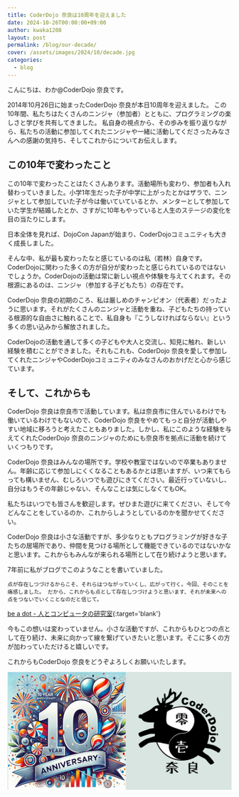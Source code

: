 ```yaml
---
title: CoderDojo 奈良は10周年を迎えました
date: 2024-10-26T00:00:00+09:00
author: kwaka1208
layout: post
permalink: /blog/our-decade/
cover: /assets/images/2024/10/decade.jpg
categories:
  - blog
---
```

こんにちは、わか@CoderDojo 奈良です。

2014年10月26日に始まったCoderDojo 奈良が本日10周年を迎えました。
この10年間、私たちはたくさんのニンジャ（参加者）とともに、プログラミングの楽しさと学びを共有してきました。
私自身の視点から、その歩みを振り返りながら、私たちの活動に参加してくれたニンジャや一緒に活動してくださったみなさんへの感謝の気持ち、そしてこれからについてお伝えします。

## この10年で変わったこと
この10年で変わったことはたくさんあります。活動場所も変わり、参加者も入れ替わっていきました。小学1年生だった子が中学に上がったとかはザラで、ニンジャとして参加していた子が今は働いていているとか、メンターとして参加していた学生が結婚したとか、さすがに10年もやっていると人生のステージの変化を目の当たりにします。

日本全体を見れば、DojoCon Japanが始まり、CoderDojoコミュニティも大きく成長しました。

そんな中、私が最も変わったなと感じているのは私（若林）自身です。CoderDojoに関わった多くの方が自分が変わったと感じられているのではないでしょうか。CoderDojoの活動は常に新しい視点や体験を与えてくれます。その根源にあるのは、ニンジャ（参加する子どもたち）の存在です。

CoderDojo 奈良の初期のころ、私は厳しめのチャンピオン（代表者）だったように思います。それがたくさんのニンジャと活動を重ね、子どもたちの持っている根源的な自由さに触れることで、私自身も『こうしなければならない』という多くの思い込みから解放されました。

CoderDojoの活動を通して多くの子どもや大人と交流し、知見に触れ、新しい経験を積むことができました。それもこれも、CoderDojo 奈良を愛して参加してくれたニンジャやCoderDojoコミュニティのみなさんのおかげだと心から感じています。

## そして、これからも
CoderDojo 奈良は奈良市で活動しています。私は奈良市に住んでいるわけでも働いているわけでもないので、CoderDojo 奈良をやめてもっと自分が活動しやすい地域に移ろうと考えたこともありました。しかし、私にこのような経験を与えてくれたCoderDojo 奈良のニンジャのためにも奈良市を拠点に活動を続けていくつもりです。

CoderDojo 奈良はみんなの場所です。学校や教室ではないので卒業もありません。年齢に応じて参加しにくくなることもあるかとは思いますが、いつ来てもらっても構いません、むしろいつでも遊びにきてください。最近行っていないし、自分はもうその年齢じゃない、そんなことは気にしなくてもOK。

私たちはいつでも皆さんを歓迎します。ぜひまた遊びに来てください、そして今どんなことをしているのか、これからしようとしているのかを聞かせてください。

CoderDojo 奈良は小さな活動ですが、多少なりともプログラミングが好きな子たちの居場所であり、仲間を見つける場所として機能できているのではないかなと思います。これからもみんなが来られる場所として在り続けようと思います。

7年前に私がブログでこのようなことを書いていました。

```
点が存在しつづけるからこそ、それらはつながっていくし、広がって行く。今回、そのことを痛感しました。 だから、これからも点として存在しつづけようと思います、それが未来への点をつないでいくことなのだと信じて。
```
[be a dot - 人とコンピュータの研究室](https://crssrds.jp/note/be-a-dot/){:target='blank'}

今もこの想いは変わっていません。小さな活動ですが、これからもひとつの点として在り続け、未来に向かって線を繋げていきたいと思います。そこに多くの方が加わっていただけると嬉しいです。

これからもCoderDojo 奈良をどうぞよろしくお願いいたします。

![](/assets/images/2024/10/decade.png)